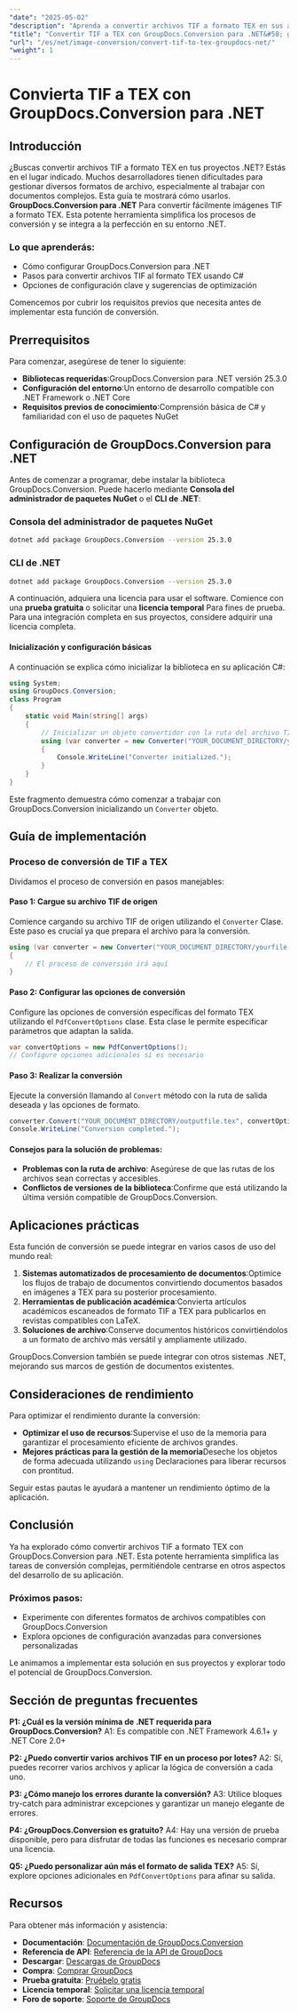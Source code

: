 ```yaml
---
"date": "2025-05-02"
"description": "Aprenda a convertir archivos TIF a formato TEX en sus aplicaciones .NET con GroupDocs.Conversion. Esta guía proporciona pasos detallados y consejos para una integración fluida."
"title": "Convertir TIF a TEX con GroupDocs.Conversion para .NET&#58; guía completa"
"url": "/es/net/image-conversion/convert-tif-to-tex-groupdocs-net/"
"weight": 1
---
```


# Convierta TIF a TEX con GroupDocs.Conversion para .NET

## Introducción

¿Buscas convertir archivos TIF a formato TEX en tus proyectos .NET? Estás en el lugar indicado. Muchos desarrolladores tienen dificultades para gestionar diversos formatos de archivo, especialmente al trabajar con documentos complejos. Esta guía te mostrará cómo usarlos. **GroupDocs.Conversion para .NET** Para convertir fácilmente imágenes TIF a formato TEX. Esta potente herramienta simplifica los procesos de conversión y se integra a la perfección en su entorno .NET.

### Lo que aprenderás:
- Cómo configurar GroupDocs.Conversion para .NET
- Pasos para convertir archivos TIF al formato TEX usando C#
- Opciones de configuración clave y sugerencias de optimización

Comencemos por cubrir los requisitos previos que necesita antes de implementar esta función de conversión.

## Prerrequisitos

Para comenzar, asegúrese de tener lo siguiente:
- **Bibliotecas requeridas**:GroupDocs.Conversion para .NET versión 25.3.0
- **Configuración del entorno**:Un entorno de desarrollo compatible con .NET Framework o .NET Core
- **Requisitos previos de conocimiento**:Comprensión básica de C# y familiaridad con el uso de paquetes NuGet

## Configuración de GroupDocs.Conversion para .NET

Antes de comenzar a programar, debe instalar la biblioteca GroupDocs.Conversion. Puede hacerlo mediante **Consola del administrador de paquetes NuGet** o el **CLI de .NET**:

### Consola del administrador de paquetes NuGet
```bash
dotnet add package GroupDocs.Conversion --version 25.3.0
```

### CLI de .NET
```bash
dotnet add package GroupDocs.Conversion --version 25.3.0
```

A continuación, adquiera una licencia para usar el software. Comience con una **prueba gratuita** o solicitar una **licencia temporal** Para fines de prueba. Para una integración completa en sus proyectos, considere adquirir una licencia completa.

#### Inicialización y configuración básicas

A continuación se explica cómo inicializar la biblioteca en su aplicación C#:
```csharp
using System;
using GroupDocs.Conversion;
class Program
{
    static void Main(string[] args)
    {
        // Inicializar un objeto convertidor con la ruta del archivo TIF de origen
        using (var converter = new Converter("YOUR_DOCUMENT_DIRECTORY/yourfile.tif"))
        {
            Console.WriteLine("Converter initialized.");
        }
    }
}
```

Este fragmento demuestra cómo comenzar a trabajar con GroupDocs.Conversion inicializando un `Converter` objeto.

## Guía de implementación

### Proceso de conversión de TIF a TEX

Dividamos el proceso de conversión en pasos manejables:

#### Paso 1: Cargue su archivo TIF de origen
Comience cargando su archivo TIF de origen utilizando el `Converter` Clase. Este paso es crucial ya que prepara el archivo para la conversión.
```csharp
using (var converter = new Converter("YOUR_DOCUMENT_DIRECTORY/yourfile.tif"))
{
    // El proceso de conversión irá aquí
}
```

#### Paso 2: Configurar las opciones de conversión
Configure las opciones de conversión específicas del formato TEX utilizando el `PdfConvertOptions` clase. Esta clase le permite especificar parámetros que adaptan la salida.
```csharp
var convertOptions = new PdfConvertOptions();
// Configure opciones adicionales si es necesario
```

#### Paso 3: Realizar la conversión
Ejecute la conversión llamando al `Convert` método con la ruta de salida deseada y las opciones de formato.
```csharp
converter.Convert("YOUR_DOCUMENT_DIRECTORY/outputfile.tex", convertOptions);
Console.WriteLine("Conversion completed.");
```

#### Consejos para la solución de problemas:
- **Problemas con la ruta de archivo**: Asegúrese de que las rutas de los archivos sean correctas y accesibles.
- **Conflictos de versiones de la biblioteca**:Confirme que está utilizando la última versión compatible de GroupDocs.Conversion.

## Aplicaciones prácticas

Esta función de conversión se puede integrar en varios casos de uso del mundo real:
1. **Sistemas automatizados de procesamiento de documentos**:Optimice los flujos de trabajo de documentos convirtiendo documentos basados en imágenes a TEX para su posterior procesamiento.
2. **Herramientas de publicación académica**:Convierta artículos académicos escaneados de formato TIF a TEX para publicarlos en revistas compatibles con LaTeX.
3. **Soluciones de archivo**:Conserve documentos históricos convirtiéndolos a un formato de archivo más versátil y ampliamente utilizado.

GroupDocs.Conversion también se puede integrar con otros sistemas .NET, mejorando sus marcos de gestión de documentos existentes.

## Consideraciones de rendimiento

Para optimizar el rendimiento durante la conversión:
- **Optimizar el uso de recursos**:Supervise el uso de la memoria para garantizar el procesamiento eficiente de archivos grandes.
- **Mejores prácticas para la gestión de la memoria**Deseche los objetos de forma adecuada utilizando `using` Declaraciones para liberar recursos con prontitud.

Seguir estas pautas le ayudará a mantener un rendimiento óptimo de la aplicación.

## Conclusión

Ya ha explorado cómo convertir archivos TIF a formato TEX con GroupDocs.Conversion para .NET. Esta potente herramienta simplifica las tareas de conversión complejas, permitiéndole centrarse en otros aspectos del desarrollo de su aplicación.

### Próximos pasos:
- Experimente con diferentes formatos de archivos compatibles con GroupDocs.Conversion
- Explora opciones de configuración avanzadas para conversiones personalizadas

Le animamos a implementar esta solución en sus proyectos y explorar todo el potencial de GroupDocs.Conversion.

## Sección de preguntas frecuentes

**P1: ¿Cuál es la versión mínima de .NET requerida para GroupDocs.Conversion?**
A1: Es compatible con .NET Framework 4.6.1+ y .NET Core 2.0+

**P2: ¿Puedo convertir varios archivos TIF en un proceso por lotes?**
A2: Sí, puedes recorrer varios archivos y aplicar la lógica de conversión a cada uno.

**P3: ¿Cómo manejo los errores durante la conversión?**
A3: Utilice bloques try-catch para administrar excepciones y garantizar un manejo elegante de errores.

**P4: ¿GroupDocs.Conversion es gratuito?**
A4: Hay una versión de prueba disponible, pero para disfrutar de todas las funciones es necesario comprar una licencia.

**Q5: ¿Puedo personalizar aún más el formato de salida TEX?**
A5: Sí, explore opciones adicionales en `PdfConvertOptions` para afinar su salida.

## Recursos

Para obtener más información y asistencia:
- **Documentación**: [Documentación de GroupDocs.Conversion](https://docs.groupdocs.com/conversion/net/)
- **Referencia de API**: [Referencia de la API de GroupDocs](https://reference.groupdocs.com/conversion/net/)
- **Descargar**: [Descargas de GroupDocs](https://releases.groupdocs.com/conversion/net/)
- **Compra**: [Comprar GroupDocs](https://purchase.groupdocs.com/buy)
- **Prueba gratuita**: [Pruébelo gratis](https://releases.groupdocs.com/conversion/net/)
- **Licencia temporal**: [Solicitar una licencia temporal](https://purchase.groupdocs.com/temporary-license/)
- **Foro de soporte**: [Soporte de GroupDocs](https://forum.groupdocs.com/c/conversion/10)